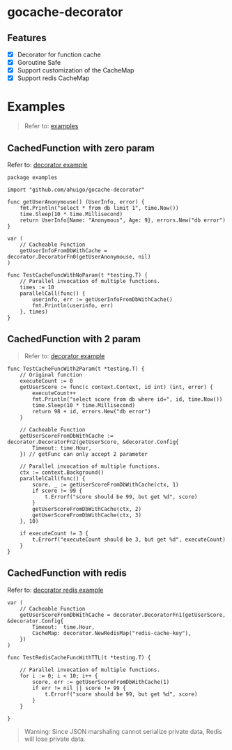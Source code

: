 # gocache-decorator
## Features
- [x] Decorator for function cache
- [x] Goroutine Safe
- [x] Support customization of the CacheMap
- [x] Support redis CacheMap

# Examples
> Refer to: [examples](https://github.com/ahuigo/gocache-decorator/blob/main/examples)

## CachedFunction with zero param
Refer to: [decorator example](https://github.com/ahuigo/gocache-decorator/blob/main/examples/decorator_test.go)

    package examples

    import "github.com/ahuigo/gocache-decorator"

    func getUserAnonymouse() (UserInfo, error) {
        fmt.Println("select * from db limit 1", time.Now())
        time.Sleep(10 * time.Millisecond)
        return UserInfo{Name: "Anonymous", Age: 9}, errors.New("db error")
    }

    var (
        // Cacheable Function
        getUserInfoFromDbWithCache = decorator.DecoratorFn0(getUserAnonymouse, nil) 
    )

    func TestCacheFuncWithNoParam(t *testing.T) {
        // Parallel invocation of multiple functions.
        times := 10
        parallelCall(func() {
            userinfo, err := getUserInfoFromDbWithCache()
            fmt.Println(userinfo, err)
        }, times)
    }


## CachedFunction with 2 param
> Refer to: [decorator example](https://github.com/ahuigo/gocache-decorator/blob/main/examples/decorator_test.go)

    func TestCacheFuncWith2Param(t *testing.T) {
        // Original function
        executeCount := 0
        getUserScore := func(c context.Context, id int) (int, error) {
            executeCount++
            fmt.Println("select score from db where id=", id, time.Now())
            time.Sleep(10 * time.Millisecond)
            return 98 + id, errors.New("db error")
        }

        // Cacheable Function
        getUserScoreFromDbWithCache := decorator.DecoratorFn2(getUserScore, &decorator.Config{
            Timeout: time.Hour,
        }) // getFunc can only accept 2 parameter

        // Parallel invocation of multiple functions.
        ctx := context.Background()
        parallelCall(func() {
            score, _ := getUserScoreFromDbWithCache(ctx, 1)
            if score != 99 {
                t.Errorf("score should be 99, but get %d", score)
            }
            getUserScoreFromDbWithCache(ctx, 2)
            getUserScoreFromDbWithCache(ctx, 3)
        }, 10)

        if executeCount != 3 {
            t.Errorf("executeCount should be 3, but get %d", executeCount)
        }
    }

## CachedFunction with redis
Refer to: [decorator redis example](https://github.com/ahuigo/gocache-decorator/blob/main/examples/decorator-redis_test.go)

    var (
        // Cacheable Function
        getUserScoreFromDbWithCache = decorator.DecoratorFn1(getUserScore, &decorator.Config{
            Timeout:  time.Hour,
            CacheMap: decorator.NewRedisMap("redis-cache-key"),
        }) 
    )

    func TestRedisCacheFuncWithTTL(t *testing.T) {

        // Parallel invocation of multiple functions.
        for i := 0; i < 10; i++ {
            score, err := getUserScoreFromDbWithCache(1)
            if err != nil || score != 99 {
                t.Errorf("score should be 99, but get %d", score)
            }
        }

    }

> Warning: Since JSON marshaling cannot serialize private data, Redis will lose private data.


